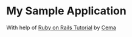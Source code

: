 # My Sample Application #

With help of [Ruby on Rails Tutorial](http://railstutorial.ru)
by [Cema](mailto:cema.rus@gmail.com)